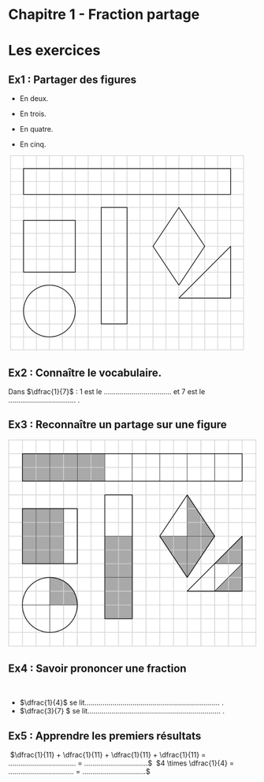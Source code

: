 # Chapitre 1 - Fraction partage
# Les exercices

## Ex1 : Partager des figures

* En deux.

* En trois.

* En quatre.

* En cinq.

​
![part1](https://raw.githubusercontent.com/homeostasie/2022-2023_artic/master/doc/6eme/6x1-fraction-partage/6x1-exo1.png)

## Ex2 : Connaître le vocabulaire. 

Dans $\dfrac{1}{7}$ : 1 est le .................................. et 7 est  le .................................. .

## Ex3 : Reconnaître un partage sur une figure

![part1](https://raw.githubusercontent.com/homeostasie/2022-2023_artic/master/doc/6eme/6x1-fraction-partage/6x1-exo2.png)


## Ex4 : Savoir prononcer une fraction
​
* $\dfrac{1}{4}$ se lit ​.................................................................... .
​
* $\dfrac{3}{7} $ se lit ​................................................................... .​
  
## Ex5 : Apprendre les premiers résultats
​
$\dfrac{1}{11} + \dfrac{1}{11} + \dfrac{1}{11} + \dfrac{1}{11} = .................................. = ................................$
​
$4 \times \dfrac{1}{4} = .................................​ = ................................$

